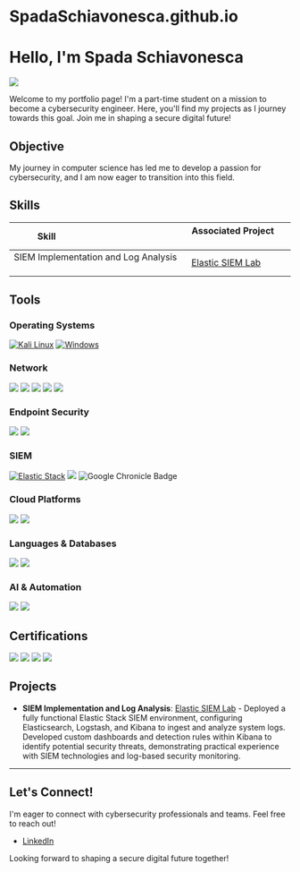 # SpadaSchiavonesca.github.io

# Hello, I'm Spada Schiavonesca

<a href="https://www.linkedin.com/in/YOUR_ACTUAL_LINKEDIN_PROFILE/"><img src="https://img.shields.io/badge/-LinkedIn-0A66C2?&style=for-the-badge&logo=linkedin&logoColor=white" /></a>

Welcome to my portfolio page! I'm a part-time student on a mission to become a cybersecurity engineer. Here, you'll find my projects as I journey towards this goal. Join me in shaping a secure digital future!

## Objective

My journey in computer science has led me to develop a passion for cybersecurity, and I am now eager to transition into this field.

## Skills

| Skill                                           | Associated Project         |
|------------------------------------------------|----------------------------|
| SIEM Implementation and Log Analysis           | [Elastic SIEM Lab](https://github.com/SpadaSchiavonesca/Elastic-SIEM-Lab/blob/1a3d3bee103081f47118506571e6b286b8e1bb92/README.md) |


## Tools

### Operating Systems

[![Kali Linux](https://img.shields.io/badge/Kali_Linux-557C94?style=for-the-badge&logo=kali-linux&logoColor=white)](https://www.kali.org/)
[![Windows](https://img.shields.io/badge/Windows-0078D6?style=for-the-badge&logo=windows&logoColor=white)](https://www.microsoft.com/en-us/windows/)

### Network

<div>
    <img src="https://img.shields.io/badge/-tcpdump-C70039?&style=for-the-badge&logo=tcpdump&logoColor=white" />
    <img src="https://img.shields.io/badge/-Wireshark-1679A7?&style=for-the-badge&logo=Wireshark&logoColor=white" />
    <img src="https://img.shields.io/badge/-Suricata-EF3B2D?&style=for-the-badge&logo=Suricata&logoColor=white" />
    <img src="https://img.shields.io/badge/-Zeek-777BB4?&style=for-the-badge&logo=Zeek&logoColor=white" />
    <img src="https://img.shields.io/badge/-Metasploit-2596CD?&style=for-the-badge&logo=metasploit&logoColor=white" />
</div>

### Endpoint Security

<div>
    <img src="https://img.shields.io/badge/-Microsoft_Defender_for_Endpoint-5E5E5E?&style=for-the-badge&logo=Microsoft&logoColor=white" />
    <img src="https://img.shields.io/badge/-Velociraptor-4B275F?&style=for-the-badge&logo=Velociraptor&logoColor=white" />
</div>

### SIEM

[![Elastic Stack](https://img.shields.io/badge/-Elastic%20Stack-005571?style=for-the-badge&logo=elastic-stack)](https://www.elastic.co/elastic-stack)
<img src="https://img.shields.io/badge/-Splunk-000000?&style=for-the-badge&logo=Splunk&logoColor=white" />
<img src="https://img.shields.io/badge/Google_Chronicle-4285F4?style=for-the-badge&logo=google-chronicle&logoColor=white" alt="Google Chronicle Badge" />

### Cloud Platforms

<div>
    <img src="https://img.shields.io/badge/Oracle-F80000?style=for-the-badge&logo=oracle&logoColor=white" />
    <img src="https://img.shields.io/badge/Google_Cloud-4285F4?style=for-the-badge&logo=google-cloud&logoColor=white" />
</div>

### Languages & Databases

<div>
    <img src="https://img.shields.io/badge/Python-4584b6?style=for-the-badge&logo=python&logoColor=ffde57" />
    <img src="https://img.shields.io/badge/PostgreSQL-4169e1?style=for-the-badge&logo=postgresql&logoColor=white" />
</div>

### AI & Automation

<div>
    <img src="https://img.shields.io/badge/OneTrust-Responsible_AI-00A9CE?style=for-the-badge&logo=OneTrust&logoColor=white" />
    <img src="https://img.shields.io/badge/APIsec_University-API_Security_for_PCI_Compliance-0077B5?style=for-the-badge&logo=APIsec&logoColor=white" />
</div>

## Certifications

<div>
    <img src="https://img.shields.io/badge/-Coursera-0056D2?style=for-the-badge&logo=Coursera&logoColor=white" />
    <img src="https://img.shields.io/badge/HarvardX-A51C30?style=for-the-badge&logo=Harvard&logoColor=white" />
    <img src="https://img.shields.io/badge/EdX-193A3E?style=for-the-badge&logo=edx&logoColor=white" />
    <img src="https://img.shields.io/badge/Udemy-A435F0?style=for-the-badge&logo=Udemy&logoColor=white" />
</div>

## Projects

  - <a id="siem-implementation-log-analysis"></a>**SIEM Implementation and Log Analysis**: [Elastic SIEM Lab](https://github.com/SpadaSchiavonesca/Elastic-SIEM-Lab) - Deployed a fully functional Elastic Stack SIEM environment, configuring Elasticsearch, Logstash, and Kibana to ingest and analyze system logs. Developed custom dashboards and detection rules within Kibana to identify potential security threats, demonstrating practical experience with SIEM technologies and log-based security monitoring.

-----

## Let's Connect!

I'm eager to connect with cybersecurity professionals and teams. Feel free to reach out!

  * [LinkedIn](https://www.linkedin.com/in/nenaduzelac/)
  
Looking forward to shaping a secure digital future together!

